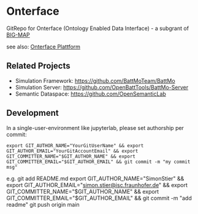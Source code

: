 # Onterface

GitRepo for Onterface (Ontology Enabled Data Interface) - a subgrant of [BIG-MAP](https://www.big-map.eu/)

see also: [Onterface Plattform](https://onterface.open-semantic-lab.org/wiki/)

## Related Projects
* Simulation Framework: https://github.com/BattMoTeam/BattMo
* Simulation Server: https://github.com/OpenBattTools/BattMo-Server
* Semantic Dataspace: https://github.com/OpenSemanticLab

## Development
In a single-user-environment like jupyterlab, please set authorship per commit:
```
export GIT_AUTHOR_NAME="YourGitUserName" && export GIT_AUTHOR_EMAIL="YourGitAccountEmail" && export GIT_COMMITTER_NAME="$GIT_AUTHOR_NAME" && export GIT_COMMITTER_EMAIL="$GIT_AUTHOR_EMAIL" && git commit -m "my commit msg"
```
e.g.
git add README.md
export GIT_AUTHOR_NAME="SimonStier" && export GIT_AUTHOR_EMAIL="simon.stier@isc.fraunhofer.de" && export GIT_COMMITTER_NAME="$GIT_AUTHOR_NAME" && export GIT_COMMITTER_EMAIL="$GIT_AUTHOR_EMAIL" && git commit -m "add readme"
git push origin main
